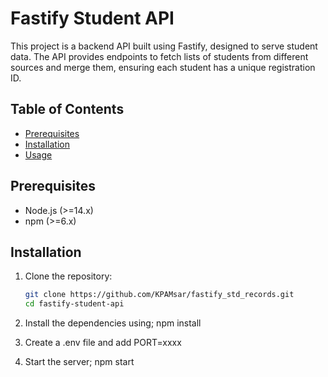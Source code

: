 # Fastify Student API

This project is a backend API built using Fastify, designed to serve student data. The API provides endpoints to fetch lists of students from different sources and merge them, ensuring each student has a unique registration ID.

## Table of Contents

- [Prerequisites](#prerequisites)
- [Installation](#installation)
- [Usage](#usage)

## Prerequisites

- Node.js (>=14.x)
- npm (>=6.x)

## Installation

1. Clone the repository:
   ```bash
   git clone https://github.com/KPAMsar/fastify_std_records.git
   cd fastify-student-api
   ```
2. Install the dependencies using;
   npm install

3. Create a .env file and add
   PORT=xxxx

4. Start the server;
   npm start
